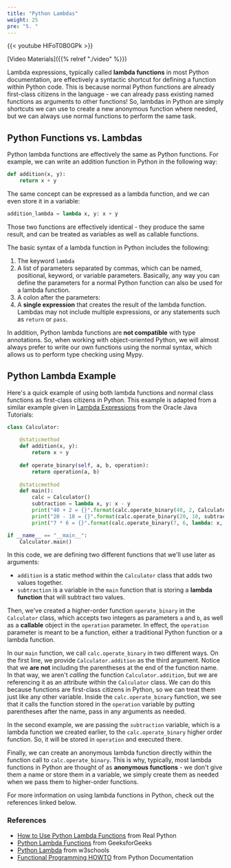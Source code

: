 ```yaml
---
title: "Python Lambdas"
weight: 25
pre: "5. "
---
```


{{< youtube HlFoT0B0GPk  >}}

[Video Materials]({{% relref "./video" %}})

Lambda expressions, typically called **lambda functions** in most Python documentation, are effectively a syntactic shortcut for defining a function within Python code. This is because normal Python functions are already first-class citizens in the language - we can already pass existing named functions as arguments to other functions! So, lambdas in Python are simply shortcuts we can use to create a new anonymous function where needed, but we can always use normal functions to perform the same task.

## Python Functions vs. Lambdas

Python lambda functions are effectively the same as Python functions. For example, we can write an addition function in Python in the following way:

```python
def addition(x, y):
    return x + y
```

The same concept can be expressed as a lambda function, and we can even store it in a variable:

```python
addition_lambda = lambda x, y: x + y
```

Those two functions are effectively identical - they produce the same result, and can be treated as variables as well as callable functions.

The basic syntax of a lambda function in Python includes the following:

1. The keyword `lambda`
2. A list of parameters separated by commas, which can be named, positional, keyword, or variable parameters. Basically, any way you can define the parameters for a normal Python function can also be used for a lambda function.
3. A colon after the parameters:
4. A **single expression** that creates the result of the lambda function. Lambdas may not include multiple expressions, or any statements such as `return` or `pass`. 

In addition, Python lambda functions are **not compatible** with type annotations. So, when working with object-oriented Python, we will almost always prefer to write our own functions using the normal syntax, which allows us to perform type checking using Mypy. 

## Python Lambda Example

Here's a quick example of using both lambda functions and normal class functions as first-class citizens in Python. This example is adapted from a similar example given in [Lambda Expressions](https://docs.oracle.com/javase/tutorial/java/javaOO/lambdaexpressions.html#syntax) from the Oracle Java Tutorials:

```python
class Calculator:
    
    @staticmethod
    def addition(x, y):
        return x + y
    
    def operate_binary(self, a, b, operation):
        return operation(a, b)
    
    @staticmethod
    def main():
        calc = Calculator()
        subtraction = lambda x, y: x - y
        print("40 + 2 = {}".format(calc.operate_binary(40, 2, Calculator.addition)))
        print("20 - 10 = {}".format(calc.operate_binary(20, 10, subtraction)))
        print("7 * 6 = {}".format(calc.operate_binary(7, 6, lambda: x, y: x * y)))

if __name__ == "__main__":
    Calculator.main()
```

In this code, we are defining two different functions that we'll use later as arguments:

* `addition` is a static method within the `Calculator` class that adds two values together. 
* `subtraction` is a variable in the `main` function that is storing a **lambda function** that will subtract two values.

Then, we've created a higher-order function `operate_binary` in the `Calculator` class, which accepts two integers as parameters `a` and `b`, as well as a **callable** object in the `operation` parameter. In effect, the `operation` parameter is meant to be a function, either a traditional Python function or a lambda function.

In our `main` function, we call `calc.operate_binary` in two different ways. On the first line, we provide `Calculator.addition` as the third argument. Notice that we **are not** including the parentheses at the end of the function name. In that way, we aren't _calling_ the function `Calculator.addition`, but we are referencing it as an attribute within the `Calculator` class. We can do this because functions are first-class citizens in Python, so we can treat them just like any other variable. Inside the `calc.operate_binary` function, we see that it calls the function stored in the `operation` variable by putting parentheses after the name, pass in any arguments as needed.

In the second example, we are passing the `subtraction` variable, which is a lambda function we created earlier, to the `calc.operate_binary` higher order function. So, it will be stored in `operation` and executed there.

Finally, we can create an anonymous lambda function directly within the function call to `calc.operate_binary`. This is why, typically, most lambda functions in Python are thought of as **anonymous functions** - we don't give them a name or store them in a variable, we simply create them as needed when we pass them to higher-order functions. 

For more information on using lambda functions in Python, check out the references linked below.

### References

* [How to Use Python Lambda Functions](https://realpython.com/python-lambda/) from Real Python
* [Python Lambda Functions](https://www.geeksforgeeks.org/python-lambda-anonymous-functions-filter-map-reduce/) from GeeksforGeeks
* [Python Lambda](https://www.w3schools.com/python/python_lambda.asp) from w3schools
* [Functional Programming HOWTO](https://docs.python.org/3/howto/functional.html) from Python Documentation
